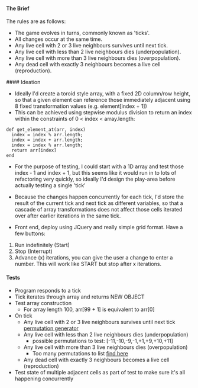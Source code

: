 #### The Brief

The rules are as follows:

- The game evolves in turns, commonly known as 'ticks'.
- All changes occur at the same time.
- Any live cell with 2 or 3 live neighbours survives until next tick.
- Any live cell with less than 2 live neighbours dies (underpopulation).
- Any live cell with more than 3 live neighbours dies (overpopulation).
- Any dead cell with exactly 3 neighbours becomes a live cell (reproduction).

#### Ideation

- Ideally I'd create a toroid style array, with a fixed 2D column/row height, so that a given element can reference those immediately adjacent using 8 fixed transformation values (e.g. element[index + 1])
- This can be achieved using stepwise modulus division to return an index within the constraints of 0 < index < array.length:

```
def get_element_at(arr, index) 
  index = index % arr.length;
  index = index + arr.length;
  index = index % arr.length;
  return arr[index]
end
```

- For the purpose of testing, I could start with a 1D array and test those index - 1 and index + 1, but this seems like it would run in to lots of refactoring very quickly, so ideally I'd design the play-area before actually testing a single 'tick'

- Because the changes happen concurrently for each tick, I'd store the result of the current tick and next tick as different variables, so that a cascade of array transformations does not affect those cells iterated over after earlier iterations in the same tick.

- Front end, deploy using JQuery and really simple grid format. Have a few buttons:
1) Run indefinitely (Start)
2) Stop (Interrupt)
3) Advance (x) iterations, you can give the user a change to enter a number. This will work like START but stop after x iterations.

#### Tests

- Program responds to a tick
- Tick iterates through array and returns NEW OBJECT
- Test array construction
    - For array length 100, arr[99 + 1] is equivalent to arr[0]
- On tick
    - Any live cell with 2 or 3 live neighbours survives until next tick
        [permutation generator](https://repl.it/repls/SwelteringTediousSolaris)
    - Any live cell with less than 2 live neighbours dies (underpopulation)
        - possible permutations to test: [-11,-10,-9,-1,+1,+9,+10,+11]
    - Any live cell with more than 3 live neighbours dies (overpopulation)
        - Too many permutations to list [find here](https://repl.it/repls/SwelteringTediousSolaris)
    - Any dead cell with exactly 3 neighbours becomes a live cell (reproduction)
- Test state of multiple adjacent cells as part of test to make sure it's all happening concurrently